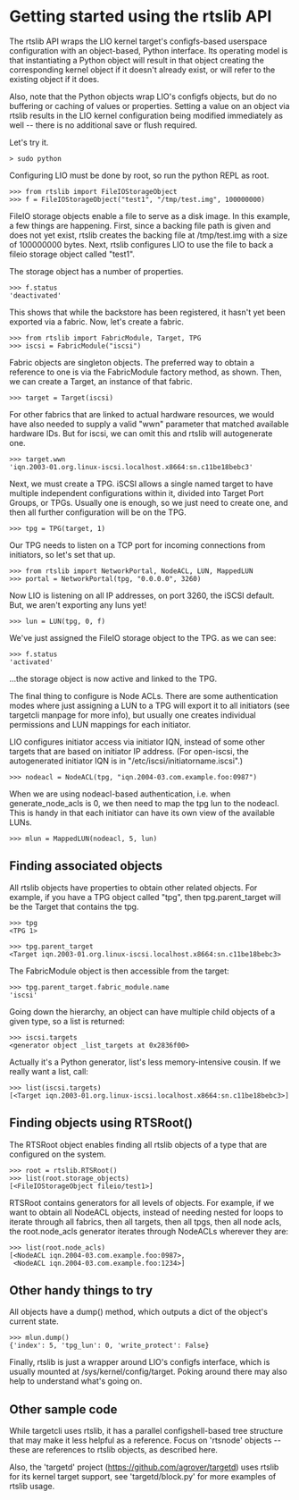 Getting started using the rtslib API
====================================

The rtslib API wraps the LIO kernel target's configfs-based userspace
configuration with an object-based, Python interface. Its operating
model is that instantiating a Python object will result in that object
creating the corresponding kernel object if it doesn't already exist,
or will refer to the existing object if it does.

Also, note that the Python objects wrap LIO's configfs objects, but do
no buffering or caching of values or properties. Setting a value on an
object via rtslib results in the LIO kernel configuration being
modified immediately as well -- there is no additional save or flush
required.

Let's try it.

    > sudo python

Configuring LIO must be done by root, so run the python REPL as root.

    >>> from rtslib import FileIOStorageObject
    >>> f = FileIOStorageObject("test1", "/tmp/test.img", 100000000)

FileIO storage objects enable a file to serve as a disk image. In this
example, a few things are happening. First, since a backing file path
is given and does not yet exist, rtslib creates the backing file at
/tmp/test.img with a size of 100000000 bytes. Next, rtslib configures
LIO to use the file to back a fileio storage object called "test1".

The storage object has a number of properties.

    >>> f.status
    'deactivated'

This shows that while the backstore has been registered, it hasn't yet
been exported via a fabric. Now, let's create a fabric.

    >>> from rtslib import FabricModule, Target, TPG
    >>> iscsi = FabricModule("iscsi")

Fabric objects are singleton objects. The preferred way to obtain a
reference to one is via the FabricModule factory method, as
shown. Then, we can create a Target, an instance of that fabric.

    >>> target = Target(iscsi)

For other fabrics that are linked to actual hardware resources, we
would have also needed to supply a valid "wwn" parameter that matched
available hardware IDs. But for iscsi, we can omit this and rtslib
will autogenerate one.

    >>> target.wwn
    'iqn.2003-01.org.linux-iscsi.localhost.x8664:sn.c11be18bebc3'

Next, we must create a TPG. iSCSI allows a single named target to have
multiple independent configurations within it, divided into Target
Port Groups, or TPGs. Usually one is enough, so we just need to create
one, and then all further configuration will be on the TPG.

    >>> tpg = TPG(target, 1)

Our TPG needs to listen on a TCP port for incoming connections from
initiators, so let's set that up.

    >>> from rtslib import NetworkPortal, NodeACL, LUN, MappedLUN
    >>> portal = NetworkPortal(tpg, "0.0.0.0", 3260)

Now LIO is listening on all IP addresses, on port 3260, the iSCSI
default. But, we aren't exporting any luns yet!

    >>> lun = LUN(tpg, 0, f)

We've just assigned the FileIO storage object to the TPG. as we can
see:

    >>> f.status
    'activated'

...the storage object is now active and linked to the TPG.

The final thing to configure is Node ACLs. There are some
authentication modes where just assigning a LUN to a TPG will export
it to all initiators (see targetcli manpage for more info), but
usually one creates individual permissions and LUN mappings for each
initiator.

LIO configures initiator access via initiator IQN, instead of some
other targets that are based on initiator IP address. (For open-iscsi,
the autogenerated initiator IQN is in
"/etc/iscsi/initiatorname.iscsi".)

    >>> nodeacl = NodeACL(tpg, "iqn.2004-03.com.example.foo:0987")

When we are using nodeacl-based authentication, i.e. when
generate_node_acls is 0, we then need to map the tpg lun to the
nodeacl. This is handy in that each initiator can have its own view of
the available LUNs.

    >>> mlun = MappedLUN(nodeacl, 5, lun)

Finding associated objects
--------------------------

All rtslib objects have properties to obtain other related objects. For
example, if you have a TPG object called "tpg", then tpg.parent_target
will be the Target that contains the tpg.

    >>> tpg
    <TPG 1>

    >>> tpg.parent_target
    <Target iqn.2003-01.org.linux-iscsi.localhost.x8664:sn.c11be18bebc3>

The FabricModule object is then accessible from the target:

    >>> tpg.parent_target.fabric_module.name
    'iscsi'

Going down the hierarchy, an object can have multiple child objects of
a given type, so a list is returned:

    >>> iscsi.targets
    <generator object _list_targets at 0x2836f00>

Actually it's a Python generator, list's less memory-intensive
cousin. If we really want a list, call:

    >>> list(iscsi.targets)
    [<Target iqn.2003-01.org.linux-iscsi.localhost.x8664:sn.c11be18bebc3>]

Finding objects using RTSRoot()
-------------------------------

The RTSRoot object enables finding all rtslib objects of a type that
are configured on the system.

    >>> root = rtslib.RTSRoot()
    >>> list(root.storage_objects)
    [<FileIOStorageObject fileio/test1>]

RTSRoot contains generators for all levels of objects. For example, if
we want to obtain all NodeACL objects, instead of needing nested for
loops to iterate through all fabrics, then all targets, then all tpgs,
then all node acls, the root.node_acls generator iterates through
NodeACLs wherever they are:

    >>> list(root.node_acls)
    [<NodeACL iqn.2004-03.com.example.foo:0987>,
     <NodeACL iqn.2004-03.com.example.foo:1234>]

Other handy things to try
-------------------------

All objects have a dump() method, which outputs a dict of the
object's current state.

    >>> mlun.dump()
    {'index': 5, 'tpg_lun': 0, 'write_protect': False}

Finally, rtslib is just a wrapper around LIO's configfs interface,
which is usually mounted at /sys/kernel/config/target. Poking around
there may also help to understand what's going on.

Other sample code
-----------------

While targetcli uses rtslib, it has a parallel configshell-based tree
structure that may make it less helpful as a reference. Focus on
'rtsnode' objects -- these are references to rtslib objects, as
described here.

Also, the 'targetd' project (https://github.com/agrover/targetd) uses
rtslib for its kernel target support, see 'targetd/block.py' for more
examples of rtslib usage.
